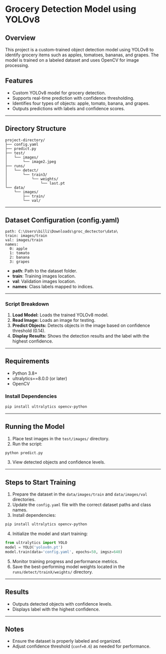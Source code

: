 # Grocery Detection Model using YOLOv8

## Overview
This project is a custom-trained object detection model using YOLOv8 to identify grocery items such as apples, tomatoes, bananas, and grapes. The model is trained on a labeled dataset and uses OpenCV for image processing.

## Features
- Custom YOLOv8 model for grocery detection.
- Supports real-time prediction with confidence thresholding.
- Identifies four types of objects: apple, tomato, banana, and grapes.
- Outputs predictions with labels and confidence scores.

---

## Directory Structure
```
project-directory/
├── config.yaml
├── predict.py
├── test/
│   └── images/
│       └── image2.jpeg
├── runs/
│   └── detect/
│       └── train3/
│           └── weights/
│               └── last.pt
└── data/
    └── images/
        ├── train/
        └── val/
```

---

## Dataset Configuration (config.yaml)
```
path: C:\Users\billi\Downloads\groc_dectector\data\
train: images/train
val: images/train
names:
  0: apple
  1: tomato
  2: banana
  3: grapes
```
- **path**: Path to the dataset folder.
- **train**: Training images location.
- **val**: Validation images location.
- **names**: Class labels mapped to indices.

---

### Script Breakdown
1. **Load Model:** Loads the trained YOLOv8 model.
2. **Read Image:** Loads an image for testing.
3. **Predict Objects:** Detects objects in the image based on confidence threshold (0.14).
4. **Display Results:** Shows the detection results and the label with the highest confidence.

---

## Requirements
- Python 3.8+
- ultralytics==8.0.0 (or later)
- OpenCV

### Install Dependencies
```bash
pip install ultralytics opencv-python
```

---

## Running the Model
1. Place test images in the `test/images/` directory.
2. Run the script:
```bash
python predict.py
```
3. View detected objects and confidence levels.

---

## Steps to Start Training
1. Prepare the dataset in the `data/images/train` and `data/images/val` directories.
2. Update the `config.yaml` file with the correct dataset paths and class names.
3. Install dependencies:
```bash
pip install ultralytics opencv-python
```
4. Initialize the model and start training:
```python
from ultralytics import YOLO
model = YOLO('yolov8n.pt')
model.train(data='config.yaml', epochs=50, imgsz=640)
```
5. Monitor training progress and performance metrics.
6. Save the best-performing model weights located in the `runs/detect/trainX/weights/` directory.

---

## Results
- Outputs detected objects with confidence levels.
- Displays label with the highest confidence.

---

## Notes
- Ensure the dataset is properly labeled and organized.
- Adjust confidence threshold (`conf=0.6`) as needed for performance.
